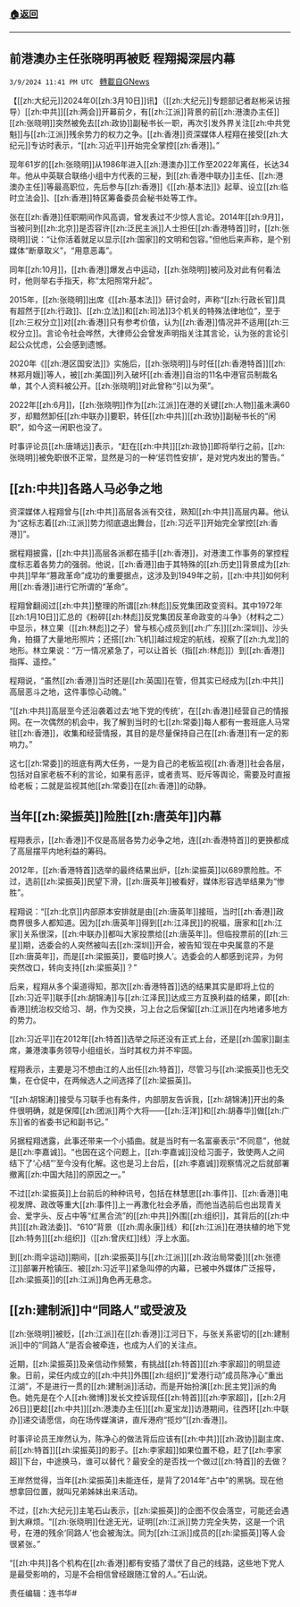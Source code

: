 ###  [:house:返回](README.md)
---


## 前港澳办主任张晓明再被贬 程翔揭深层内幕
`3/9/2024 11:41 PM UTC ` [轉載自GNews](https://gnews.org/articles/2380631)

【[[zh:大纪元]]2024年0[[zh:3月10日]]讯】（[[zh:大纪元]]专题部记者赵彬采访报导）[[zh:中共]][[zh:两会]]开幕前夕，有[[zh:江派]]背景的前[[zh:港澳办主任]][[zh:张晓明]]突然被免去[[zh:政协]]副秘书长一职，再次引发外界关注[[zh:中共党魁]]与[[zh:江派]]残余势力的权力之争。[[zh:香港]]资深媒体人程翔在接受[[zh:大纪元]]专访时表示，“[[zh:习近平]]开始完全掌控[[zh:香港]]。”

现年61岁的[[zh:张晓明]]从1986年进入[[zh:港澳办]]工作至2022年离任，长达34年。他从中英联合联络小组中方代表的三秘，到[[zh:香港中联办]]主任、[[zh:港澳办主任]]等最高职位，先后参与[[zh:香港]]《[[zh:基本法]]》起草、设立[[zh:临时立法会]]、[[zh:香港]]特区筹备委员会秘书处等工作。

张在[[zh:香港]]任职期间作风高调，曾发表过不少惊人言论。2014年[[zh:9月]]，当被问到[[zh:北京]]是否容许[[zh:泛民主派]]人士担任[[zh:香港特首]]时，[[zh:张晓明]]说：“让你活着就足以显示[[zh:国家]]的文明和包容。”但他后来声称，是个别媒体“断章取义”，“用意恶毒”。

同年[[zh:10月]]，[[zh:香港]]爆发占中运动，[[zh:张晓明]]被问及对此有何看法时，他则举右手指天，称“太阳照常升起”。

2015年，[[zh:张晓明]]出席《[[zh:基本法]]》研讨会时，声称“[[zh:行政长官]]具有超然于[[zh:行政]]、[[zh:立法]]和[[zh:司法]]3个机关的特殊法律地位”，至于[[zh:三权分立]]对[[zh:香港]]只有参考价值，认为[[zh:香港]]情况并不适用[[zh:三权分立]]。言论令社会哗然，大律师公会曾发声明指关注其言论，认为张的言论引起公众忧虑，公会感到遗憾。

2020年《[[zh:港区国安法]]》实施后，[[zh:张晓明]]与时任[[zh:香港特首]][[zh:林郑月娥]]等人，被[[zh:美国]]列入破坏[[zh:香港]]自治的11名中港官员制裁名单，其个人资料被公开。[[zh:张晓明]]对此曾称“引以为荣”。

2022年[[zh:6月]]，[[zh:张晓明]]作为[[zh:江派]]在港的关键[[zh:人物]]虽未满60岁，却黯然卸任[[zh:中联办]]要职，转任[[zh:中共]][[zh:政协]]副秘书长的“闲职”，如今这一闲职也没了。

时事评论员[[zh:唐靖远]]表示，“赶在[[zh:中共]][[zh:政协]]即将举行之前，[[zh:张晓明]]被免职很不正常，显然是习的一种‘惩罚性安排’，是对党内发出的警告。”

## [[zh:中共]]各路人马必争之地

资深媒体人程翔曾与[[zh:中共]]高层各派有交往，熟知[[zh:中共]]高层内幕。他认为“这标志着[[zh:江派]]势力彻底退出舞台，[[zh:习近平]]开始完全掌控[[zh:香港]]”。

据程翔披露，[[zh:中共]]高层各派都在插手[[zh:香港]]，对港澳工作事务的掌控程度标志着各势力的强弱。他说，[[zh:香港]]由于其特殊的[[zh:历史]]背景成为[[zh:中共]]早年“篡政革命”成功的重要据点，这涉及到1949年之前，[[zh:中共]]如何利用[[zh:香港]]进行它所谓的“革命”。

程翔曾翻阅过[[zh:中共]]整理的所谓[[zh:林彪]]反党集团政变资料。其中1972年[[zh:1月10日]]汇总的《粉碎[[zh:林彪]]反党集团反革命政变的斗争》（材料之二）中显示，林立果（[[zh:林彪]]之子）曾与核心成员到[[zh:广东]][[zh:深圳]]、沙头角，拍摄了大量地形照片；还搭[[zh:飞机]]越过规定的航线，视察了[[zh:九龙]]的地形。林立果说：“万一情况紧急了，可以让首长（指[[zh:林彪]]）到[[zh:香港]]指挥、遥控。”

程翔说，“虽然[[zh:香港]]当时还是[[zh:英国]]在管，但其实已经成为[[zh:中共]]高层恶斗之地，这件事惊心动魄。”

“[[zh:中共]]高层至今还沿袭着过去‘地下党的传统’，在[[zh:香港]]经营自己的情报网。在一次偶然的机会中，我了解到当时的七[[zh:常委]]每人都有一套班底人马常驻[[zh:香港]]，收集和经营情报，其目的是尽量保持自己在[[zh:香港]]有一定的影响力。”

这七[[zh:常委]]的班底有两大任务，一是为自己的老板监视[[zh:香港]]社会各层，包括对自家老板不利的言论，如果有恶评，或者责骂、贬斥等舆论，需要及时直报给老板；二就是监视其他[[zh:常委]]在[[zh:香港]]的动静。

## 当年[[zh:梁振英]]险胜[[zh:唐英年]]内幕

程翔表示，[[zh:香港]]不仅是高层各势力必争之地，连[[zh:香港特首]]的更换都成了高层摆平内地利益的筹码。

2012年，[[zh:香港特首]]选举的最终结果出炉，[[zh:梁振英]]以689票险胜。不过，选前[[zh:梁振英]]民望下滑，[[zh:唐英年]]被看好，媒体形容选举结果为“惨胜”。

程翔说：“[[zh:北京]]内部原本安排就是由[[zh:唐英年]]接班，当时[[zh:香港]]政商界很多人都知道。因为[[zh:唐英年]]得到[[zh:江泽民]]的祝福，唐家和[[zh:江家]]关系很深，[[zh:中联办]]都叫大家投票给[[zh:唐英年]]。但临投票前的[[zh:三星]]期，选委会的人突然被叫去[[zh:深圳]]开会，被告知‘现在中央属意的不是[[zh:唐英年]]，而是[[zh:梁振英]]，要临时换人’。选委会的人都感到诧异，为何突然改口，转向支持[[zh:梁振英]]？”

后来，程翔从多个渠道得知，那次[[zh:香港特首]]选的结果其实是即将上位的[[zh:习近平]]联手[[zh:胡锦涛]]与[[zh:江泽民]]达成三方互换利益的结果，即[[zh:香港]]统治权交给习、胡，作为交换，习上台之后保留[[zh:江派]]在内地诸多地方的势力。

[[zh:习近平]]在2012年[[zh:特首]]选举之际还没有正式上台，还是[[zh:国家]]副主席，兼港澳事务领导小组组长，当时其权力并不牢固。

程翔表示，主要是习不想由江的人出任[[zh:特首]]，尽管习与[[zh:梁振英]]也无交集，在仓促中，在两候选人之间选择了[[zh:梁振英]]。

“[[zh:胡锦涛]]接受与习联手也有条件，内部朋友告诉我，[[zh:胡锦涛]]开出的条件很明确，就是保障[[zh:团派]]两个大将——[[zh:汪洋]]和[[zh:胡春华]]做[[zh:广东]]省的省委书记和副书记。”

另据程翔透露，此事还带来一个小插曲。就是当时有一名富豪表示“不同意”，他就是[[zh:李嘉诚]]。“也因在这个问题上，[[zh:李嘉诚]]没给习面子，致使两人之间结下了‘心结”’至今没有化解。这也是习上台后，[[zh:李嘉诚]]观察情况之后就部署撤离[[zh:中国大陆]]的原因之一。”

不过[[zh:梁振英]]上台前后的种种讯号，包括在林慧思[[zh:事件]]、[[zh:香港]]电视发牌、政改等重大[[zh:事件]]上一再激化社会矛盾，而他当选前后也出现青关会、爱字头、反占中等“红黑合流”的[[zh:中共]]外围[[zh:组织]]，其背后的[[zh:中共]][[zh:政法委]]、“610”背景（[[zh:周永康]]线）和[[zh:江派]]在港扶植的地下党[[zh:特务]][[zh:组织]]（[[zh:曾庆红]]线）浮上水面。

到[[zh:雨伞运动]]期间，[[zh:梁振英]]与[[zh:江派]][[zh:政治局常委]][[zh:张德江]]部署开枪镇压、被[[zh:习近平]]紧急叫停的内幕，已被中外媒体广泛报导，[[zh:梁振英]]的[[zh:江派]]角色再无悬念。

## [[zh:建制派]]中“同路人”或受波及

[[zh:张晓明]]被贬，[[zh:江派]]在[[zh:香港]]江河日下，与张关系密切的[[zh:建制派]]中的“同路人”是否会被牵连，也成为人们的关注点。

近期，[[zh:梁振英]]及亲信动作频繁，有挑战[[zh:特首]][[zh:李家超]]的明显迹象。日前，梁任内成立的[[zh:中共]]外围[[zh:组织]]“爱港行动”成员陈净心“重出江湖”，不是进行一贯的[[zh:建制派]]活动，而是开始扮演[[zh:民主党]]派的角色。她先是在个人[[zh:微博]]发长文控诉现任[[zh:特首]][[zh:李家超]]，[[zh:2月26日]]更趁[[zh:中共]][[zh:港澳办主任]][[zh:夏宝龙]]访港期间，往西环[[zh:中联办]]递交请愿信，向在场传媒演讲，直斥港府“揽炒”[[zh:香港]]。

时事评论员王岸然认为，陈净心的做法背后应该有[[zh:中共]][[zh:政协]]副主席、前[[zh:特首]][[zh:梁振英]]的影子。[[zh:李家超]]如果位置不稳，赶了[[zh:李家超]]下台，中途换马，谁可以替代？最安全的是否找一个做过[[zh:特首]]的去做？

王岸然觉得，当年[[zh:梁振英]]未能连任，是背了2014年“占中”的黑锅。现在他想拿回位置，就叫兄弟姊妹出来活动。

不过，[[zh:大纪元]]主笔石山表示，[[zh:梁振英]]的企图不仅会落空，可能还会遇到大麻烦。“[[zh:张晓明]]仕途无光，证明[[zh:江派]]势力完全失势，这是一个讯号，在港的残余‘同路人’也会被淘汰。同为[[zh:江派]]成员的[[zh:梁振英]]等人会很紧张。”

“[[zh:中共]]各个机构在[[zh:香港]]都有安插了潜伏了自己的线路，这些地下党人是最受影响的，习是不会相信曾经跟随江曾的人。”石山说。

责任编辑：连书华#
